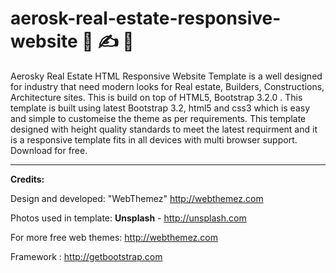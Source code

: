 # aerosk-real-estate-responsive-website   :speech_balloon:  :writing_hand: :night_with_stars:



Aerosky Real Estate HTML Responsive Website Template is a well designed for industry that need modern looks for Real estate, Builders, Constructions, Architecture sites. This is build on top of HTML5, Bootstrap 3.2.0 . This template is built using latest Bootstrap 3.2, html5 and css3 which is easy and simple to customeise the theme as per requirements. This template designed with height quality standards to meet the latest requirment and it is a responsive template fits in all devices with multi browser support. Download for free.  


-----------------------------
<b>Credits:</b>

Design and developed: "WebThemez"  http://webthemez.com

Photos used in template: **Unsplash** - http://unsplash.com

For more free web themes: http://webthemez.com

Framework : http://getbootstrap.com
